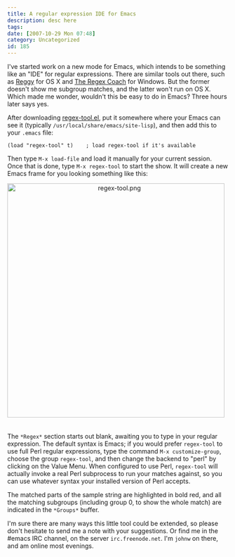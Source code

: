```yaml
---
title: A regular expression IDE for Emacs
description: desc here
tags: 
date: [2007-10-29 Mon 07:48]
category: Uncategorized
id: 185
---
```


I've started work on a new mode for Emacs, which intends to be something like an "IDE" for regular expressions.  There are similar tools out there, such as [Reggy][] for OS X and [The Regex Coach][] for Windows.  But the former doesn't show me subgroup matches, and the latter won't run on OS X.  Which made me wonder, wouldn't this be easy to do in Emacs?  Three hours later says yes.

<!--more-->
After downloading [regex-tool.el][], put it somewhere where your Emacs can see it (typically `/usr/local/share/emacs/site-lisp`), and then add this to your `.emacs` file:

	(load "regex-tool" t)    ; load regex-tool if it's available

Then type `M-x load-file` and load it manually for your current session.  Once that is done, type `M-x regex-tool` to start the show.  It will create a new Emacs frame for you looking something like this:

<span class="mt-enclosure mt-enclosure-image"><img src="http://www.newartisans.com/images/regex-tool.png" width="495" alt="regex-tool.png" height="532" class="mt-image-center" style="text-align: center;margin: 0 auto 20px" /></span>

The `*Regex*` section starts out blank, awaiting you to type in your regular expression.  The default syntax is Emacs; if you would prefer `regex-tool` to use full Perl regular expressions, type the command `M-x customize-group`, choose the group `regex-tool`, and then change the backend to "perl" by clicking on the Value Menu.  When configured to use Perl, `regex-tool` will actually invoke a real Perl subprocess to run your matches against, so you can use whatever syntax your installed version of Perl accepts.

The matched parts of the sample string are highlighted in bold red, and all the matching subgroups (including group 0, to show the whole match) are indicated in the `*Groups*` buffer.

I'm sure there are many ways this little tool could be extended, so please don't hesitate to send me a note with your suggestions.  Or find me in the #emacs IRC channel, on the server `irc.freenode.net`.  I'm `johnw` on there, and am online most evenings.

[Reggy]: http://code.google.com/p/reggy/
[The Regex Coach]: http://www.weitz.de/regex-coach/
[regex-tool.el]: /downloads_files/regex-tool.el

